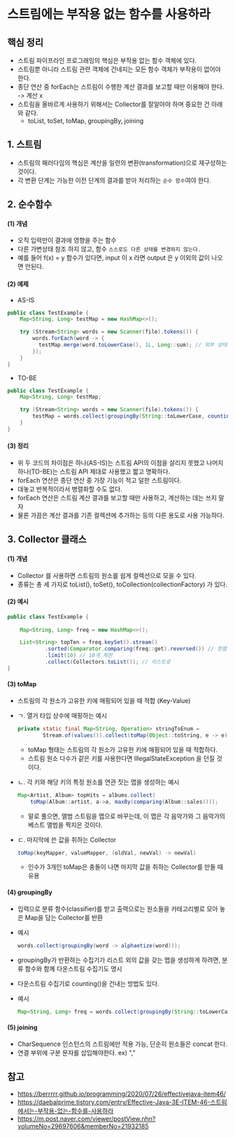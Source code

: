# 스트림에는 부작용 없는 함수를 사용하라
## 핵심 정리
- 스트림 파이프라인 프로그래밍의 핵심은 부작용 없는 함수 객체에 있다.
- 스트림뿐 아니라 스트림 관련 객체에 건네지는 모든 함수 객체가 부작용이 없어야 한다.
- 종단 연산 중 forEach는 스트림이 수행한 계산 결과를 보고할 때만 이용해야 한다. -> 계산 x
- 스트림을 올바르게 사용하기 위해서는 Collector를 잘알아야 하며 중요한 건 아래와 같다.
    - toList, toSet, toMap, groupingBy, joining 

## 1. 스트림
- 스트림의 패러다임의 핵심은 계산을 일련의 변환(transformation)으로 재구성하는 것이다.
- 각 변환 단계는 가능한 이전 단계의 결과를 받아 처리하는 `순수 함수`여야 한다.

## 2. 순수함수
#### (1) 개념
- 오직 입력만이 결과에 영향을 주는 함수
- 다른 가변상태 참조 하지 않고, 함수 `스스로도 다른 상태를 변경하지 않는다.`
- 예를 들어 f(x) = y 함수가 있다면, input 이 x 라면 output 은 y 이외의 값이 나오면 안된다.

#### (2) 예제
- AS-IS
```java
public class TestExample {
    Map<String, Long> testMap = new HashMap<>();

    try (Stream<String> words = new Scanner(file).tokens()) {
        words.forEach(word -> {
          testMap.merge(word.toLowerCase(), 1L, Long::sum); // 외부 상태 수정
        });
    } 
}
```  

- TO-BE
```java
public class TestExample {
    Map<String, Long> testMap;

    try (Stream<String> words = new Scanner(file).tokens()) {
        testMap = words.collect(groupingBy(String::toLowerCase, counting()));
    }
}
```  

#### (3) 정리
- 위 두 코드의 차이점은 하나(AS-IS)는 스트림 API의 이점을 살리지 못했고 나머지 하나(TO-BE)는 스트림 API 제대로 사용했고 짧고 명확하다.
- forEach 연산은 종단 연산 중 가장 기능이 적고 덜한 스트림이다.
- 대놓고 반복적이라서 병렬화할 수도 없다.
- forEach 연산은 스트림 계산 결과를 보고할 때만 사용하고, 계산하는 데는 쓰지 말자
- 물론 가끔은 계산 결과를 기존 컬렉션에 추가하는 등의 다른 용도로 사용 가능하다. <???>

## 3. Collector 클래스
#### (1) 개념
- Collector 를 사용하면 스트림의 원소를 쉽게 컬렉션으로 모을 수 있다.
- 종류는 총 세 가지로 toList(), toSet(), toCollection(collectionFactory) 가 있다.

#### (2) 예시
```java
public class TestExample {
    
    Map<String, Long> freq = new HashMap<>();

    List<String> topTen = freq.keySet().stream()
            .sorted(Comparator.comparing(freq::get).reversed()) // 정렬 (비교자.역순)
            .limit(10) // 10개 제한
            .collect(Collectors.toList()); // 리스트로
}
```

#### (3) toMap
- 스트림의 각 원소가 고유한 키에 매핑되어 있을 때 적합 (Key-Value) 
- ㄱ. 열거 타입 상수에 매핑하는 예시
    ```java
    private static final Map<String, Operation> stringToEnum =
            Stream.of(values()).collect(toMap(Object::toString, e -> e));
    ```
    - toMap 형태는 스트림의 각 원소가 고유한 키에 매핑되어 있을 때 적합하다.
    - 스트림 원소 다수가 같은 키를 사용한다면 IllegalStateException 을 던질 것이다.
  

- ㄴ. 각 키와 해당 키의 특정 원소를 연관 짓는 맵을 생성하는 예시
    ```java
    Map<Artist, Album> topHits = albums.collect(
        toMap(Album::artist, a->a, maxBy(comparing(Album::sales))));
    ```
    - 말로 풀으면, 앨범 스트림을 맵으로 바꾸는데, 이 맵은 각 음악가와 그 음악가의 베스트 앨범을 짝지은 것이다.
    

- ㄷ. 마지막에 쓴 값을 취하는 Collector
    ```java
    toMap(keyMapper, valueMapper, (oldVal, newVal) -> newVal)
    ```
    - 인수가 3개인 toMap은 충돌이 나면 마지막 값을 취하는 Collector를 만들 때 유용

#### (4) groupingBy
- 입력으로 분류 함수(classifier)를 받고 출력으로는 원소들을 카테고리별로 모아 놓은 Map을 담는 Collector를 반환
- 예시
    ```java
    words.collect(groupingBy(word -> alphaetize(word)));
    ```
  
- groupingBy가 반환하는 수집기가 리스트 외의 값을 갖는 맵을 생성하게 하려면, 분류 함수와 함께 다운스트림 수집기도 명시
- 다운스트림 수집기로 counting()을 건내는 방법도 있다.
- 예시
    ```java
    Map<String, Long> freq = words.collect(groupingBy(String::toLowerCase, counting())
    ```

#### (5) joining
- CharSequence 인스턴스의 스트림에만 적용 가능, 단순히 원소들은 concat 한다.
- 연결 부위에 구분 문자를 삽입해야한다. ex) ","


## 참고
- https://berrrrr.github.io/programming/2020/07/26/effectivejava-item46/
- https://daebalprime.tistory.com/entry/Effective-Java-3E-ITEM-46-스트림에서는-부작용-없는-함수를-사용하라
- https://m.post.naver.com/viewer/postView.nhn?volumeNo=29697606&memberNo=21932185